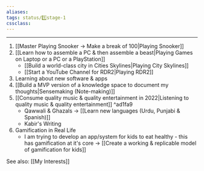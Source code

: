 ```yaml
---
aliases:
tags: status/1️⃣stage-1 
cssclass:
---
```

---

1. [[Master Playing Snooker → Make a break of 100|Playing Snooker]]
2. [[Learn how to assemble a PC & then assemble a beast|Playing Games on Laptop or a PC or a PlayStation]]
	- [[Build a world-class city in Cities Skylines|Playing City Skylines]]
	- [[Start a YouTube Channel for RDR2|Playing RDR2]]
3. Learning about new software & apps 
4. [[Build a MVP version of a knowledge space to document my thoughts|Sensemaking (Note-making)]]
5. [[Consume quality music & quality entertainment in 2022|Listening to quality music & quality entertainment]] ^ad1fa9
	- Qawwali & Ghazals → [[Learn new languages (Urdu, Punjabi & Spanish)]]
	- Kabir's Writing 
6. Gamification in Real Life
	- I am trying to develop an app/system for kids to eat healthy - this has gamification at it's core → [[Create a working & replicable model of gamification for kids]]


See also:
[[My Interests]]